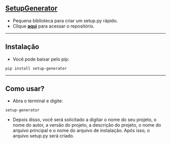 ## [SetupGenerator](https://pypi.org/project/setup-generator/)
- Pequena biblioteca para criar um setup.py rápido.
- Clique [**aqui**](https://github.com/Hoyasumii/SetupGenerator) para acessar o repositório.
---
## Instalação
- Você pode baixar pelo pip:
```
pip install setup-generator
```
---
## Como usar?
- Abra o terminal e digite:
```
setup-generator 
```
- Depois disso, você será solicitado a digitar o nome do seu projeto, o nome do autor, a versão do projeto, a descrição do projeto, o nome do arquivo principal e o nome do arquivo de instalação. Após isso, o arquivo setup.py será criado.